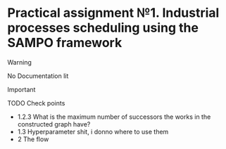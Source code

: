 # Practical assignment №1. Industrial processes scheduling using the SAMPO framework

> [!WARNING]
> No Documentation lit

> [!IMPORTANT]
> TODO
> Check points
> - 1.2.3 What is the maximum number of successors the works in the constructed graph have?
> - 1.3 Hyperparameter shit, i donno where to use them
> - 2 The flow